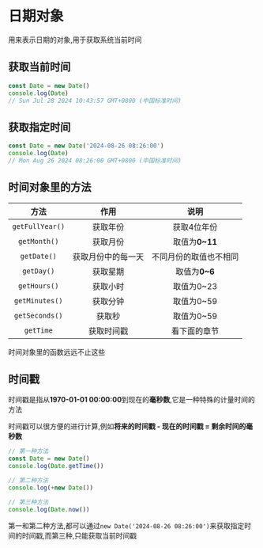 # 日期对象

用来表示日期的对象,用于获取系统当前时间

## 获取当前时间

```js
const Date = new Date()
console.log(Date)
// Sun Jul 28 2024 10:43:57 GMT+0800 (中国标准时间)
```

## 获取指定时间

```js
const Date = new Date('2024-08-26 08:26:00')
console.log(Date)
// Mon Aug 26 2024 08:26:00 GMT+0800 (中国标准时间)
```

## 时间对象里的方法

|      方法       |        作用        |          说明          |
| :-------------: | :----------------: | :--------------------: |
| `getFullYear()` |      获取年份      |      获取4位年份       |
|  `getMonth()`   |      获取月份      |     取值为**0~11**     |
|   `getDate()`   | 获取月份中的每一天 | 不同月份的取值也不相同 |
|   `getDay()`    |      获取星期      |     取值为**0~6**      |
|  `getHours()`   |      获取小时      |       取值为0~23       |
| `getMinutes()`  |      获取分钟      |       取值为0~59       |
| `getSeconds()`  |       获取秒       |       取值为0~59       |
|    `getTime`    |     获取时间戳     |      看下面的章节      |

时间对象里的函数远远不止这些

## 时间戳

时间戳是指从**1970-01-01 00:00:00**到现在的**毫秒数**,它是一种特殊的计量时间的方法

时间戳可以很方便的进行计算,例如**将来的时间戳 - 现在的时间戳 = 剩余时间的毫秒数**

```js
// 第一种方法
const Date = new Date()
console.log(Date.getTime())

// 第二种方法
console.log(+new Date())

// 第三种方法
console.log(Date.now())
```

第一和第二种方法,都可以通过`new Date('2024-08-26 08:26:00')`来获取指定时间的时间戳,而第三种,只能获取当前时间戳

